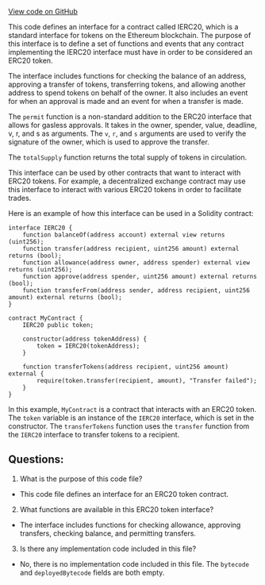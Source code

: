 [View code on GitHub](zoo-labs/zoo/blob/master/contracts/artifacts/@zoolabs/solidity/contracts/interfaces/IERC20.sol/IERC20.json)

This code defines an interface for a contract called IERC20, which is a standard interface for tokens on the Ethereum blockchain. The purpose of this interface is to define a set of functions and events that any contract implementing the IERC20 interface must have in order to be considered an ERC20 token. 

The interface includes functions for checking the balance of an address, approving a transfer of tokens, transferring tokens, and allowing another address to spend tokens on behalf of the owner. It also includes an event for when an approval is made and an event for when a transfer is made. 

The `permit` function is a non-standard addition to the ERC20 interface that allows for gasless approvals. It takes in the owner, spender, value, deadline, v, r, and s as arguments. The `v`, `r`, and `s` arguments are used to verify the signature of the owner, which is used to approve the transfer. 

The `totalSupply` function returns the total supply of tokens in circulation. 

This interface can be used by other contracts that want to interact with ERC20 tokens. For example, a decentralized exchange contract may use this interface to interact with various ERC20 tokens in order to facilitate trades. 

Here is an example of how this interface can be used in a Solidity contract:

```
interface IERC20 {
    function balanceOf(address account) external view returns (uint256);
    function transfer(address recipient, uint256 amount) external returns (bool);
    function allowance(address owner, address spender) external view returns (uint256);
    function approve(address spender, uint256 amount) external returns (bool);
    function transferFrom(address sender, address recipient, uint256 amount) external returns (bool);
}

contract MyContract {
    IERC20 public token;

    constructor(address tokenAddress) {
        token = IERC20(tokenAddress);
    }

    function transferTokens(address recipient, uint256 amount) external {
        require(token.transfer(recipient, amount), "Transfer failed");
    }
}
```

In this example, `MyContract` is a contract that interacts with an ERC20 token. The `token` variable is an instance of the `IERC20` interface, which is set in the constructor. The `transferTokens` function uses the `transfer` function from the `IERC20` interface to transfer tokens to a recipient.
## Questions: 
 1. What is the purpose of this code file?
- This code file defines an interface for an ERC20 token contract.

2. What functions are available in this ERC20 token interface?
- The interface includes functions for checking allowance, approving transfers, checking balance, and permitting transfers.

3. Is there any implementation code included in this file?
- No, there is no implementation code included in this file. The `bytecode` and `deployedBytecode` fields are both empty.